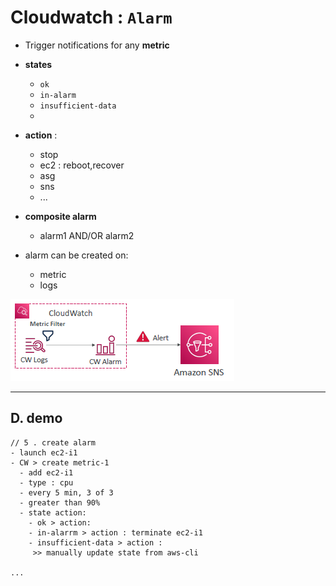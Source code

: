 # Cloudwatch : `Alarm`  
- Trigger notifications for any **metric**
- **states**
  - `ok` 
  - `in-alarm `
  - `insufficient-data`
  - 
- **action** : 
  - stop
  - ec2 : reboot,recover 
  - asg
  - sns 
  - ...
- **composite alarm** 
  - alarm1 AND/OR alarm2
  
- alarm can be created on:
  - metric
  - logs
  
![img.png](../99_img/decouple/ct/img.png)

---
## D. demo
```
// 5 . create alarm
- launch ec2-i1 
- CW > create metric-1
  - add ec2-i1
  - type : cpu
  - every 5 min, 3 of 3
  - greater than 90%
  - state action:
    - ok > action:
    - in-alarrm > action : terminate ec2-i1
    - insufficient-data > action :
     >> manually update state from aws-cli
    
...

```


